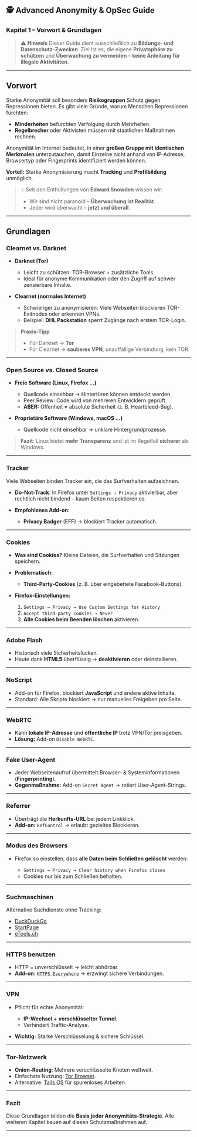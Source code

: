 ## 🕵️ Advanced Anonymity & OpSec Guide

### Kapitel 1 – Vorwort & Grundlagen

> ⚠️ **Hinweis**
> Dieser Guide dient ausschließlich zu **Bildungs- und Datenschutz-Zwecken**.
> Ziel ist es, die eigene **Privatsphäre zu schützen** und **Überwachung zu vermeiden** –
> **keine Anleitung für illegale Aktivitäten**.

---

## Vorwort

Starke Anonymität soll besonders **Risikogruppen** Schutz gegen Repressionen bieten.
Es gibt viele Gründe, warum Menschen Repressionen fürchten:

* **Minderheiten** befürchten Verfolgung durch Mehrheiten.
* **Regelbrecher** oder Aktivisten müssen mit staatlichen Maßnahmen rechnen.

Anonymität im Internet bedeutet, in einer **großen Gruppe mit identischen Merkmalen** unterzutauchen,
damit Einzelne nicht anhand von IP-Adresse, Browsertyp oder Fingerprints identifiziert werden können.

**Vorteil:**
Starke Anonymisierung macht **Tracking** und **Profilbildung** unmöglich.

> 💡 Seit den Enthüllungen von **Edward Snowden** wissen wir:
>
> * Wir sind nicht paranoid – **Überwachung ist Realität**.
> * Jeder wird überwacht – **jetzt und überall**.

---

## Grundlagen

### Clearnet vs. Darknet

* **Darknet (Tor)**

  * Leicht zu schützen: TOR-Browser + zusätzliche Tools.
  * Ideal für anonyme Kommunikation oder den Zugriff auf schwer zensierbare Inhalte.
* **Clearnet (normales Internet)**

  * Schwieriger zu anonymisieren:
    Viele Webseiten blockieren TOR-Exitnodes oder erkennen VPNs.
  * Beispiel: **DHL Packstation** sperrt Zugänge nach erstem TOR-Login.

> **Praxis-Tipp**
>
> * Für Darknet → **Tor**
> * Für Clearnet → **sauberes VPN**, unauffällige Verbindung, kein TOR.

---

### Open Source vs. Closed Source

* **Freie Software (Linux, Firefox …)**

  * Quellcode einsehbar → Hintertüren können entdeckt werden.
  * Peer Review: Code wird von mehreren Entwicklern geprüft.
  * **ABER:** Offenheit ≠ absolute Sicherheit (z. B. Heartbleed-Bug).
* **Proprietäre Software (Windows, macOS …)**

  * Quellcode nicht einsehbar → unklare Hintergrundprozesse.

> **Fazit**:
> Linux bietet **mehr Transparenz** und ist im Regelfall **sicherer** als Windows.

---

### Tracker

Viele Webseiten binden Tracker ein, die das Surfverhalten aufzeichnen.

* **Do-Not-Track**: In Firefox unter `Settings → Privacy` aktivierbar,
  aber rechtlich nicht bindend – kaum Seiten respektieren es.
* **Empfohlenes Add-on**:

  * **Privacy Badger** (EFF) → blockiert Tracker automatisch.

---

### Cookies

* **Was sind Cookies?**
  Kleine Dateien, die Surfverhalten und Sitzungen speichern.
* **Problematisch:**

  * **Third-Party-Cookies** (z. B. über eingebettete Facebook-Buttons).
* **Firefox-Einstellungen:**

  1. `Settings → Privacy → Use Custom Settings for History`
  2. `Accept third-party cookies → Never`
  3. **Alle Cookies beim Beenden löschen** aktivieren.

---

### Adobe Flash

* Historisch viele Sicherheitslücken.
* Heute dank **HTML5** überflüssig → **deaktivieren** oder deinstallieren.

---

### NoScript

* Add-on für Firefox, blockiert **JavaScript** und andere aktive Inhalte.
* Standard: Alle Skripte blockiert → nur manuelles Freigeben pro Seite.

---

### WebRTC

* Kann **lokale IP-Adresse** und **öffentliche IP** trotz VPN/Tor preisgeben.
* **Lösung:** Add-on `Disable WebRTC`.

---

### Fake User-Agent

* Jeder Webseitenaufruf übermittelt Browser- & Systeminformationen (**Fingerprinting**).
* **Gegenmaßnahme:** Add-on `Secret Agent` → rotiert User-Agent-Strings.

---

### Referrer

* Überträgt die **Herkunfts-URL** bei jedem Linkklick.
* **Add-on:** `RefControl` → erlaubt gezieltes Blockieren.

---

### Modus des Browsers

* Firefox so einstellen, dass **alle Daten beim Schließen gelöscht** werden:

  * `Settings → Privacy → Clear history when Firefox closes`
  * Cookies nur bis zum Schließen behalten.

---

### Suchmaschinen

Alternative Suchdienste ohne Tracking:

* [DuckDuckGo](https://duckduckgo.com/)
* [StartPage](https://www.startpage.com/)
* [eTools.ch](https://www.etools.ch/)

---

### HTTPS benutzen

* HTTP = unverschlüsselt → leicht abhörbar.
* **Add-on:** [`HTTPS Everywhere`](https://www.eff.org/https-everywhere)
  → erzwingt sichere Verbindungen.

---

### VPN

* Pflicht für echte Anonymität:

  * **IP-Wechsel** + **verschlüsselter Tunnel**.
  * Verhindert Traffic-Analyse.
* **Wichtig:** Starke Verschlüsselung & sichere Schlüssel.

---

### Tor-Netzwerk

* **Onion-Routing**: Mehrere verschlüsselte Knoten weltweit.
* Einfachste Nutzung: [Tor Browser](https://www.torproject.org/).
* Alternative: [Tails OS](https://tails.boum.org/) für spurenloses Arbeiten.

---

### Fazit

Diese Grundlagen bilden die **Basis jeder Anonymitäts-Strategie**.
Alle weiteren Kapitel bauen auf diesen Schutzmaßnahmen auf.

---

